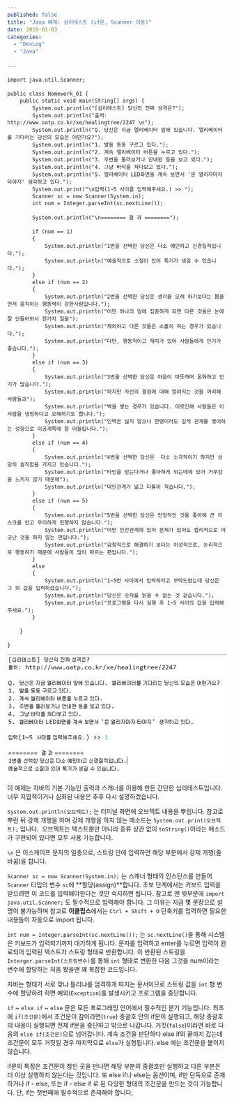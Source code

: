 ```yaml
---
published: false
title: "Java 예제: 심리테스트 (if문, Scanner 이용)"
date: 2019-01-03
categories: 
  - "DevLog"
  - "Java"

---
```


```
import java.util.Scanner;
 
public class Homework_01 {
    public static void main(String[] args) {
        System.out.println("[심리테스트] 당신의 진짜 성격은?");
        System.out.println("출처: http://www.oatp.co.kr/xe/healingtree/2247 \n");
        System.out.println("Q. 당신은 지금 엘리베이터 앞에 있습니다. 엘리베이터를 기다리는 당신의 모습은 어떤가요?");
        System.out.println("1. 발을 동동 구르고 있다.");
        System.out.println("2. 계속 엘리베이터 버튼을 누르고 있다.");
        System.out.println("3. 주변을 둘러보거나 안내판 등을 보고 있다.");
        System.out.println("4. 그냥 바닥을 쳐다보고 있다.");
        System.out.println("5. 엘리베이터 LED화면을 계속 보면서 '문 열리자마자 타야지' 생각하고 있다.");
        System.out.print("\n입력(1~5 사이를 입력해주세요.) >> ");
        Scanner sc = new Scanner(System.in);
        int num = Integer.parseInt(sc.nextLine());
        
        System.out.println("\n======== 결 과 ========");
        
        if (num == 1)
        {
            System.out.println("1번을 선택한 당신은 다소 예민하고 신경질적입니다.");
            System.out.println("예술적으로 소질이 있어 특기가 생길 수 있습니다.");            
        }
        else if (num == 2)
        {
            System.out.println("2번을 선택한 당신은 생각을 오래 하기보다는 몸을 먼저 움직이는 행동력이 강한사람입니다.");
            System.out.println("어떤 하나의 일에 집중하게 되면 다른 것들은 눈에 잘 안들어와서 한가지 일을");
            System.out.println("제외하고 다른 것들은 소홀히 하는 경우가 있습니다.");
            System.out.println("다만, 행동적이고 재치가 있어 사람들에게 인기가 좋습니다.");
        }
        else if (num == 3)
        {
            System.out.println("3번을 선택한 당신은 마음이 따듯하며 온화하고 인기가 많습니다.");
            System.out.println("하지만 자신의 결점에 대해 알려지는 것을 꺼려해 사람들과");    
            System.out.println("벽을 쌓는 경우가 있습니다. 이로인해 사람들은 이 사람을 냉정하다고 오해하기도 합니다.");
            System.out.println("인맥은 넓지 않으나 한명이라도 깊게 관계를 맺어하는 성향으로 이공계쪽에 잘 어울립니다.");
        }
        else if (num == 4)
        {
            System.out.println("4번을 선택한 당신은  다소 소극적이기 하지만 상당히 솔직함을 가지고 있습니다.");
            System.out.println("타인을 믿는다거나 좋아하게 되는데에 있어 거부감을 느끼지 않기 때문에");    
            System.out.println("대인관계가 넓고 다툼이 적습니다.");
        }
        else if (num == 5)
        {
            System.out.println("5번을 선택한 당신은 안정적인 것을 좋아해 큰 리스크를 안고 무리하게 진행하지 않습니다.");
            System.out.println("어떤 인간관계에 있어 문제가 있어도 합리적으로 어긋난 것을 하지 않는 편입니다.");    
            System.out.println("감정적으로 해결하기 보다는 이성적으로, 논리적으로 행동하기 때문에 사람들이 많이 따르는 편입니다.");
        }
        else
        {
            System.out.println("1~5번 사이에서 입력하라고 부탁드렸는데 당신은 그 외 값을 입력하셨습니다.");
            System.out.println("당신은 숫자를 읽을 수 없는 것 같습니다.");    
            System.out.println("프로그램을 다시 실행 후 1~5 사이의 값을 입력해주세요.");    
        }
        
    }
 
}

```

![](./assets/img/wp-content/uploads/2019/01/simritest.png)

이 예제는 자바의 기본 기능인 출력과 스캐너를 이용해 만든 간단한 심리테스트입니다. 너무 지엽적이거나 심화된 내용은 추후 다시 설명하겠습니다.

`System.out.println(오브젝트);` 는 터미널 화면에 오브젝트 내용을 뿌립니다. 참고로 뿌린 뒤 강제 개행을 하며 강제 개행을 하지 않는 메소드는 `System.out.print(오브젝트);` 입니다.  오브젝트는 텍스트뿐만 아니라 종류 상관 없이 `toString()`이라는 메소드가 구현되어 있다면 모두 사용 가능합니다.

`\n` 은 이스케이프 문자의 일종으로, 스트링 안에 입력하면 해당 부분에서 강제 개행(줄바꿈)을 합니다.

`Scanner sc = new Scanner(System.in);` 는 스캐너 형태의 인스턴스를 만들어 `Scanner` 타입의 변수 `sc`에 **할당(assign)**합니다. 초보 단계에서는 키보드 입력을 받으려면 이 코드를 입력해야한다는 것만 숙지하면 됩니다. 참고로 맨 윗부분에 `import java.util.Scanner;` 도 필수적으로 입력해야 합니다. 그 이유는 지금 몇 문장으로 설명이 불가능하며 참고로 **이클립스**에서는 `Ctrl + Shift + O` 단축키를 입력하면 필요한 내용들이 자동으로 import 됩니다.

`int num = Integer.parseInt(sc.nextLine());` 는 `sc.nextLine()`을 통해 시스템은 키보드가 입력되기까지 대기하게 됩니다. 문자를 입력하고 enter를 누르면 입력이 완료되어 입력된 텍스트가 스트링 형태로 반환합니다. 이 반환된 스트링을 `Interger.parseInt(스트링변수)`를 통해 `int` 형태로 변환한 다음 그것을 num이라는 변수에 할당하는 처음 봤을땐 꽤 복잡한 코드입니다.

자바는 형태가 서로 맞냐 틀리냐를 엄격하게 따지는 문서이므로 스트링 값을 `int` 형 변수에 할당하려 하면 예외(`Exception`)를 발생시키고 프로그램을 중단합니다.

`if` ~ `else if` ~ `else` 문은 모든 프로그래밍 언어에서 필수적인 분기 기능입니다. 최초에 `if(조건문)`에서 조건문이 참이라면(`true`) 중괄호 안의 if문이 실행되고, 해당 중괄호의 내용이 실행되면 전체 if문을 중단하고 밖으로 나갑니다. 거짓(`false`)이라면 바로 다음의 `else if(조건문)`으로 넘어갑니다. 계속 조건을 판단하다 else if의 끝까지 갔는데 조건문이 모두 거짓일 경우 마지막으로 `else`가 실행됩니다. else 에는 조건문을 붙이지 않습니다.

if문의 특징은 조건문이 참인 곳을 만나면 해당 부분의 중괄호만 실행하고 다른 부분은 더 이상 실행하지 않는다는 것입니다. 또 else if나 else는 옵션이며, if만 단독으로 존재하거나 if - else, 또는 if - else if 로 된 다양한 형태의 조건문을 만드는 것이 가능합니다. 단, if는 첫번째에 필수적으로 존재해야 합니다,

